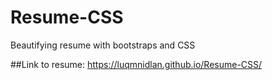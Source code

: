 # Resume-CSS
Beautifying resume with bootstraps and CSS






##Link to resume: https://luqmnidlan.github.io/Resume-CSS/
